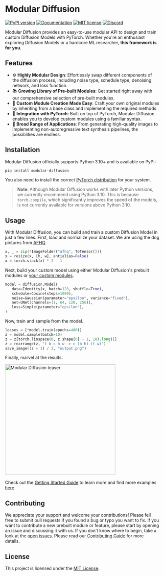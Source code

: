 # Modular Diffusion

[![PyPI version](https://badge.fury.io/py/modular-diffusion.svg)](https://badge.fury.io/py/modular-diffusion)
[![Documentation](https://img.shields.io/badge/docs-stable-blue.svg)](https://cabralpinto.github.io/modular-diffusion/)
[![MIT license](https://img.shields.io/badge/license-MIT-blue.svg)](https://lbesson.mit-license.org/)
[![Discord](https://dcbadge.vercel.app/api/server/4uBXpwg6?style=flat&compact=true)](https://discord.gg/4uBXpwg6)

Modular Diffusion provides an easy-to-use modular API to design and train custom Diffusion Models with PyTorch. Whether you're an enthusiast exploring Diffusion Models or a hardcore ML researcher, **this framework is for you**.

## Features

- ⚙️ **Highly Modular Design**: Effortlessly swap different components of the diffusion process, including noise type, schedule type, denoising network, and loss function.
- 📚 **Growing Library of Pre-built Modules**: Get started right away with our comprehensive selection of pre-built modules.
- 🔨 **Custom Module Creation Made Easy**: Craft your own original modules by inheriting from a base class and implementing the required methods.
- 🤝 **Integration with PyTorch**: Built on top of PyTorch, Modular Diffusion enables you to develop custom modules using a familiar syntax.
- 🌈 **Broad Range of Applications**: From generating high-quality images to implementing non-autoregressive text synthesis pipelines, the possiblities are endless.

## Installation

Modular Diffusion officially supports Python 3.10+ and is available on PyPI:

```bash
pip install modular-diffusion
```

You also need to install the correct [PyTorch distribution](https://pytorch.org/get-started/locally/) for your system.

> **Note**: Although Modular Diffusion works with later Python versions, we currently recommend using Python 3.10. This is because `torch.compile`, which significantly improves the speed of the models, is not currently available for versions above Python 3.10.

## Usage

With Modular Diffusion, you can build and train a custom Diffusion Model in just a few lines. First, load and normalize your dataset. We are using the dog pictures from [AFHQ](https://paperswithcode.com/dataset/afhq).

```python
x, _ = zip(*ImageFolder("afhq", ToTensor()))
x = resize(x, [h, w], antialias=False)
x = torch.stack(x) * 2 - 1
```

Next, build your custom model using either Modular Diffusion's prebuilt modules or [your custom modules](https://cabralpinto.github.io/modular-diffusion/guides/custom-modules/).

```python
model = diffusion.Model(
   data=Identity(x, batch=128, shuffle=True),
   schedule=Cosine(steps=1000),
   noise=Gaussian(parameter="epsilon", variance="fixed"),
   net=UNet(channels=(1, 64, 128, 256)),
   loss=Simple(parameter="epsilon"),
)
```

Now, train and sample from the model.

```python
losses = [*model.train(epochs=400)]
z = model.sample(batch=10)
z = z[torch.linspace(0, z.shape[0] - 1, 10).long()]
z = rearrange(z, "t b c h w -> c (b h) (t w)")
save_image((z + 1) / 2, "output.png")
```

Finally, marvel at the results. 

<img width="360" alt="Modular Diffusion teaser" src="https://github.com/cabralpinto/modular-diffusion/assets/47889626/2756f798-8037-460e-b827-255812f203b6">&nbsp;

Check out the [Getting Started Guide](https://cabralpinto.github.io/modular-diffusion/guides/getting-started/) to learn more and find more examples [here](https://github.com/cabralpinto/modular-diffusion/tree/main/examples).

## Contributing

We appreciate your support and welcome your contributions! Please fell free to submit pull requests if you found a bug or typo you want to fix. If you want to contribute a new prebuilt module or feature, please start by opening an issue and discussing it with us. If you don't know where to begin, take a look at the [open issues](https://github.com/cabralpinto/modular-diffusion/issues). Please read our [Contributing Guide](https://github.com/cabralpinto/modular-diffusion/blob/main/CONTRIBUTING.md) for more details.

## License

This project is licensed under the [MIT License](LICENSE).

